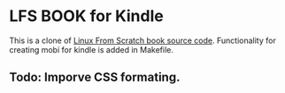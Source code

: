 # LFS BOOK for Kindle

This is a clone of [Linux From Scratch book source code](http://svn.linuxfromscratch.org/LFS/trunk/).
Functionality for creating mobi for kindle is added in Makefile.

## Todo: Imporve CSS formating.
